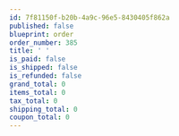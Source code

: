 ```yaml
---
id: 7f81150f-b20b-4a9c-96e5-8430405f862a
published: false
blueprint: order
order_number: 385
title: ' '
is_paid: false
is_shipped: false
is_refunded: false
grand_total: 0
items_total: 0
tax_total: 0
shipping_total: 0
coupon_total: 0
---
```

